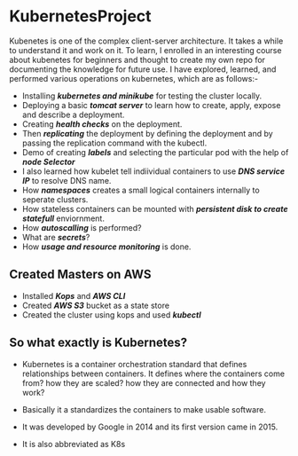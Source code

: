 # KubernetesProject

Kubenetes is one of the complex client-server architecture. It takes a while to understand it and work on it. To learn, I enrolled in an interesting course about kubenetes for beginners and thought to create my own repo for documenting the knowledge for future use. I have explored, learned, and performed various operations on kubernetes, which are as follows:-

* Installing ***kubernetes and minikube*** for testing the cluster locally.
* Deploying a basic ***tomcat server*** to learn how to create, apply, expose and describe a deployment.
* Creating ***health checks*** on the deployment.
* Then ***replicating*** the deployment by defining the deployment and by passing the replication command with the kubectl.
* Demo of creating ***labels*** and selecting the particular pod with the help of ***node Selector***  
* I also learned how kubelet tell indiividual containers to use ***DNS service IP*** to resolve DNS name.
* How ***namespaces*** creates a small logical containers internally to seperate clusters.
* How stateless containers can be mounted with ***persistent disk to create statefull*** enviornment.
* How ***autoscalling*** is performed?
* What are ***secrets***? 
* How ***usage and resource monitoring*** is done.

## Created Masters on AWS
* Installed ***Kops*** and ***AWS CLI***
* Created ***AWS S3*** bucket as a state store
* Created the cluster using kops and used ***kubectl***

## So what exactly is Kubernetes?

* Kubernetes is a container orchestration standard that defines relationships between containers. It defines where the containers come from? how they are scaled? how they are connected and how they work?

* Basically it a standardizes the containers to make usable software.

* It was developed by Google in 2014 and its first version came in 2015.

* It is also abbreviated as K8s


